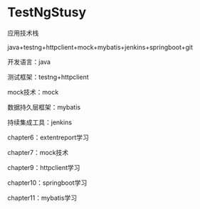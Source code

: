# TestNgStusy
应用技术栈

java+testng+httpclient+mock+mybatis+jenkins+springboot+git

开发语言：java

测试框架：testng+httpclient

mock技术：mock

数据持久层框架：mybatis

持续集成工具：jenkins

chapter6：extentreport学习

chapter7：mock技术

chapter9：httpclient学习

chapter10：springboot学习

chapter11：mybatis学习


